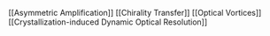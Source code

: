 [[Asymmetric Amplification]]
[[Chirality Transfer]]
[[Optical Vortices]]
[[Crystallization-induced Dynamic Optical Resolution]]
